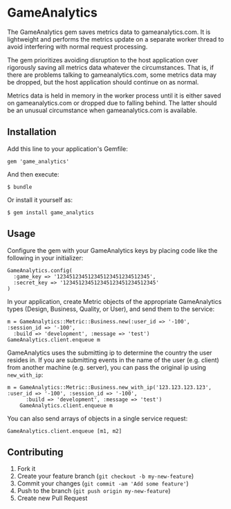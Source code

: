 # GameAnalytics

The GameAnalytics gem saves metrics data to gameanalytics.com.  It is lightweight and performs the metrics
update on a separate worker thread to avoid interfering with normal request processing.

The gem prioritizes avoiding disruption to the host application over rigorously saving all
metrics data whatever the circumstances.  That is, if there are problems talking to gameanalytics.com,
some metrics data may be dropped, but the host application should continue on as normal.

Metrics data is held in memory in the worker process until it is either saved on gameanalytics.com or
dropped due to falling behind.  The latter should be an unusual circumstance when gameanalytics.com is
available.

## Installation

Add this line to your application's Gemfile:

    gem 'game_analytics'

And then execute:

    $ bundle

Or install it yourself as:

    $ gem install game_analytics

## Usage

Configure the gem with your GameAnalytics keys by placing code like the following in
your initializer:

    GameAnalytics.config(
      :game_key => '123451234512345123451234512345',
      :secret_key => '123451234512345123451234512345'
    )

In your application, create Metric objects of the appropriate GameAnalytics types
(Design, Business, Quality, or User), and send them to the service:

    m = GameAnalytics::Metric::Business.new(:user_id => '-100', :session_id => '-100',
      :build => 'development', :message => 'test')
    GameAnalytics.client.enqueue m

GameAnalytics uses the submitting ip to determine the country the user resides in. If you are submitting events
in the name of the user (e.g. client) from another machine (e.g. server), you can pass the original ip using `new_with_ip`:

    m = GameAnalytics::Metric::Business.new_with_ip('123.123.123.123', :user_id => '-100', :session_id => '-100',
          :build => 'development', :message => 'test')
        GameAnalytics.client.enqueue m

You can also send arrays of objects in a single service request:

    GameAnalytics.client.enqueue [m1, m2]


## Contributing

1. Fork it
2. Create your feature branch (`git checkout -b my-new-feature`)
3. Commit your changes (`git commit -am 'Add some feature'`)
4. Push to the branch (`git push origin my-new-feature`)
5. Create new Pull Request
